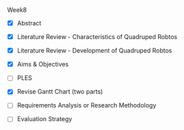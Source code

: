 Week8

-[x] Abstract
-[x] Literature Review - Characteristics of Quadruped Robtos 
-[x] Literature Review - Development of Quadruped Robtos 
-[x] Aims & Objectives
-[ ] PLES
-[x] Revise Gantt Chart (two parts)
-[ ] Requirements Analysis or Research Methodology
-[ ] Evaluation Strategy

